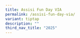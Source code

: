 ```yaml
---
title: Assisi Fun Day VIA
permalink: /assisi-fun-day-via/
variant: tiptap
description: ""
third_nav_title: "2025"
---
```

